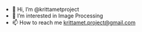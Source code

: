 - 👋 Hi, I’m @krittametproject
- 👀 I’m interested in Image Processing
- 📫 How to reach me krittamet.project@gmail.com

<!---
krittametproject/krittametproject is a ✨ special ✨ repository because its `README.md` (this file) appears on your GitHub profile.
You can click the Preview link to take a look at your changes.
--->
